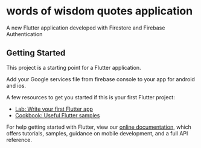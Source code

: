 # words of wisdom quotes application

A new Flutter application developed with Firestore and Firebase Authentication

## Getting Started

This project is a starting point for a Flutter application.

Add your Google services file from firebase console to your app for android and ios.

A few resources to get you started if this is your first Flutter project:

- [Lab: Write your first Flutter app](https://flutter.dev/docs/get-started/codelab)
- [Cookbook: Useful Flutter samples](https://flutter.dev/docs/cookbook)

For help getting started with Flutter, view our
[online documentation](https://flutter.dev/docs), which offers tutorials,
samples, guidance on mobile development, and a full API reference.

